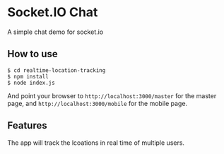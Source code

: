 
# Socket.IO Chat

A simple chat demo for socket.io

## How to use

```
$ cd realtime-location-tracking
$ npm install
$ node index.js
```

And point your browser to `http://localhost:3000/master` for the master page,
and `http://localhost:3000/mobile` for the mobile page.

## Features
The app will track the lcoations in real time of multiple users.
